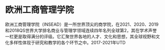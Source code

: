 # 欧洲工商管理学院

欧洲工商管理学院（INSEAD）是一所世界顶尖的商学院，在2021、2020、2019和2018QS世界大学排名商业与管理学领域连续四年名列全球第2，其在学术声誉一栏更是取得满分的评级。它汇聚世界各地的人才、文化和思想，其全球视野和文化多样性体现于研究和教学的各个环节之中。2017-2021年UTD